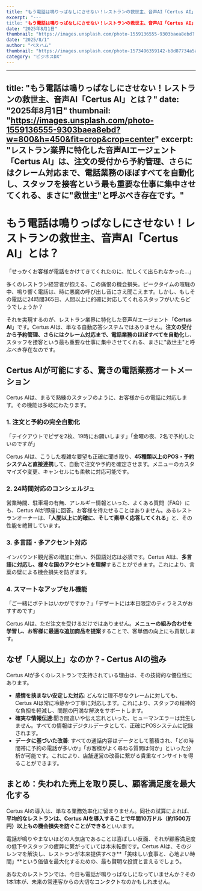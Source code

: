 ```yaml
---
title: "もう電話は鳴りっぱなしにさせない！レストランの救世主、音声AI「Certus AI」とは？"
excerpt: "---
title: "もう電話は鳴りっぱなしにさせない！レストランの救世主、音声AI「Certus AI」とは？"
date: "2025年8月1日"
thumbnail: "https://images.unsplash.com/photo-1559136555-9303baea8ebd?..."
date: "2025/8/1"
author: "ペスハム"
thumbnail: "https://images.unsplash.com/photo-1573496359142-b8d87734a5a2?w=800&h=450&fit=crop&crop=faces"
category: "ビジネスDX"
---
```



---
title: "もう電話は鳴りっぱなしにさせない！レストランの救世主、音声AI「Certus AI」とは？"
date: "2025年8月1日"
thumbnail: "https://images.unsplash.com/photo-1559136555-9303baea8ebd?w=800&h=450&fit=crop&crop=center"
excerpt: "レストラン業界に特化した音声AIエージェント「Certus AI」は、注文の受付から予約管理、さらにはクレーム対応まで、電話業務のほぼすべてを自動化し、スタッフを接客という最も重要な仕事に集中させてくれる、まさに"救世主"と呼ぶべき存在です。"
---

# もう電話は鳴りっぱなしにさせない！レストランの救世主、音声AI「Certus AI」とは？

「せっかくお客様が電話をかけてきてくれたのに、忙しくて出られなかった…」

多くのレストラン経営者が抱える、この痛恨の機会損失。ピークタイムの喧騒の中、鳴り響く電話は、時に悪魔の呼び出し音にさえ聞こえます。しかし、もしその電話に24時間365日、人間以上に的確に対応してくれるスタッフがいたらどうでしょうか？

それを実現するのが、レストラン業界に特化した音声AIエージェント「**Certus AI**」です。Certus AIは、単なる自動応答システムではありません。**注文の受付から予約管理、さらにはクレーム対応まで、電話業務のほぼすべてを自動化**し、スタッフを接客という最も重要な仕事に集中させてくれる、まさに"救世主"と呼ぶべき存在なのです。

## Certus AIが可能にする、驚きの電話業務オートメーション

Certus AIは、まるで熟練のスタッフのように、お客様からの電話に対応します。その機能は多岐にわたります。

### 1. 注文と予約の完全自動化
「テイクアウトでピザを2枚、19時にお願いします」「金曜の夜、2名で予約したいのですが」

Certus AIは、こうした複雑な要望も正確に聞き取り、**45種類以上のPOS・予約システムと直接連携**して、自動で注文や予約を確定させます。メニューのカスタマイズや変更、キャンセルにも柔軟に対応可能です。

### 2. 24時間対応のコンシェルジュ
営業時間、駐車場の有無、アレルギー情報といった、よくある質問（FAQ）にも、Certus AIが即座に回答。お客様を待たせることはありません。あるレストランオーナーは、「**人間以上に的確に、そして素早く応答してくれる**」と、その性能を絶賛しています。

### 3. 多言語・多アクセント対応
インバウンド観光客の増加に伴い、外国語対応は必須です。Certus AIは、**多言語に対応し、様々な国のアクセントを理解**することができます。これにより、言葉の壁による機会損失を防ぎます。

### 4. スマートなアップセル機能
「ご一緒にポテトはいかがですか？」「デザートには本日限定のティラミスがおすすめです」

Certus AIは、ただ注文を受けるだけではありません。**メニューの組み合わせを学習し、お客様に最適な追加商品を提案**することで、客単価の向上にも貢献します。

## なぜ「人間以上」なのか？- Certus AIの強み

Certus AIが多くのレストランで支持されている理由は、その技術的な優位性にあります。

*   **感情を挟まない安定した対応**: どんなに理不尽なクレームに対しても、Certus AIは常に冷静かつ丁寧に対応します。これにより、スタッフの精神的な負担を軽減し、問題の円満な解決をサポートします。
*   **確実な情報伝達**:聞き間違いや伝え忘れといった、ヒューマンエラーは発生しません。すべての情報はデジタルデータとして、正確にPOSシステムに記録されます。
*   **データに基づいた改善**: すべての通話内容はデータとして蓄積され、「どの時間帯に予約の電話が多いか」「お客様がよく尋ねる質問は何か」といった分析が可能です。これにより、店舗運営の改善に繋がる貴重なインサイトを得ることができます。

## まとめ：失われた売上を取り戻し、顧客満足度を最大化する

Certus AIの導入は、単なる業務効率化に留まりません。同社の試算によれば、**平均的なレストランは、Certus AIを導入することで年間10万ドル（約1500万円）以上もの機会損失を防ぐことができる**といいます。

電話が鳴りやまないほどの人気店であることは喜ばしい反面、それが顧客満足度の低下やスタッフの疲弊に繋がっていては本末転倒です。Certus AIは、そのジレンマを解決し、レストランが本来提供すべき**「美味しい食事と、心地よい時間」**という価値を最大化するための、最も賢明な投資と言えるでしょう。

あなたのレストランでは、今日も電話が鳴りっぱなしになっていませんか？その1本1本が、未来の常連客からの大切なコンタクトなのかもしれません。

